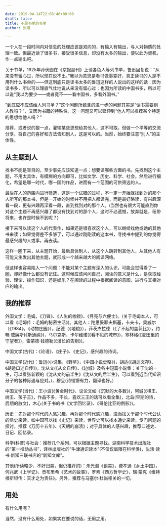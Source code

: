 ```yaml
---

date: 2019-04-14T22:08:46+08:00
draft: false
title: 不是书单的书单
author: 张潮

---
```


一个人在一段时间内对信息的处理应该是双向的，有输入有输出，与人对物质的处理一致。但最近读了很多书，接受很多信息，却没有太多的输出，便以此为契机，作一点输出吧。

关于书单，1925年孙伏园在《京报副刊》上请各色人等列书单，鲁迅回复说：“从来没有留心过，所以现在说不出。”我以为意思是看书做事变好，真正读书的人是不用列什么书单的——但这到底只是读书太多的鲁迅这样的人说出的这样的话：因为读书多，所以可以理直气壮地说从来没有留心过；也因为所读的中国书多，所以可以说“我以为要少——或者竟不——看中国书，多看外国书。”

“到底应不应该给人列书单？”这个问题所蕴含的进一步的问题其实是“读书需要别人教吗？”，又因为书籍的特殊性，这一问题又可以延伸到“他人可以推荐某个特定的思想给他人吗？”

推荐，或者说的狠一点，灌输某些思想给其他人，这不可取。但做一个平等的交流分享，将自己的喜好和方法告知别人，这是可以的。当然，始终要注意“别人”的主体性。

## 从主题到人

找书不能是盲目的，至少事先应该知道一点：想要读哪些方面的书。先找到这个主题，不用太具体，有模糊的方向即可，比如文学、历史、科学、社会。然后进行细化，希望是哪一时代，哪一国的作品，进而有一个范围的可供筛选的人。

最后在人的范围内进行筛选，这是一个试错的过程，不一定一开始就找到对的那个人所写的那本书，但是一开始的时候并不用把人都读完，而是最好略读，有兴趣深看一段，更有兴趣再深看一段，直到找到对的那个人。(当然也有很大可能直到你对这个主题不再感兴趣了都没有找到对的那个人，这时不必遗憾，放弃就是，纽带将来，也许是时候不到呢？)

接下来可以读这个人的代表作，如果还是很喜欢这个人，可以继续找他或她的其他书来读；如果觉得差不多够了，可以通过刚刚读的这本书，寻找书中提到的你觉得最感兴趣的人或事，再去读。

这样一圈下来，从主题开始，最后具体到人，从这个人跳转到其他人，从其他人有可能又生发出其他主题，就形成一个越来越大的阅读网络。

但这样也容易陷入一个问题：不能对某个主题有深入的认识，可能会觉得看了一圈，却好像什么都没有记住。这时候应该问问自己，阅读的意义是什么，是获取经验、理论、操作知识，还是娱乐？在阅读的过程中根据阅读的意图，进行与其相对应的输出。

## 我的推荐

外国文学：毛姆，《刀锋》、《人生的枷锁》、《月亮与六便士》。(关于毛姆本人，可以看《毛姆传：毛姆的秘密生活》)。其他人：陀思妥耶夫斯基，卡夫卡，奥威尔（《1984》，《动物庄园》），纪德（《地粮》），菲茨杰拉德（《了不起的盖茨比》），约翰·威廉斯(《斯通纳》)，马尔克斯，卡尔维诺(《看不见的城市》)，塞林格(《麦田里的守望者》)，雷蒙德·钱德勒(《漫长的告别》)。

中国文学(古代)：《论语》、《庄子》、《史记》，感兴趣的诗词。

中国文学(近代)：鲁迅(小说集，《野草》，《中国小说史略》)，胡适(《胡适文存》、《胡适口述自传》)，沈从文(《从文自传》、《边城》及各中短篇小说集；关于沈的一生，可以看张新颖的《沈从文的前半生》《沈从文的后半生》，可以看到近当代知识分子的各种际遇与应对。)，穆旦(诗铿锵有力，翻译也好。)

中国文学(当代)：王小波(《黄金时代》、议论文如《沉默的大多数》)，阿城(《棋王、树王、孩子王》，作品不多，不长，喜欢三王的话可以看全集)，北岛(早期的诗，后期的散文)，木心(关于书的书《文学回忆录》、《哥伦比亚的倒影》)。

历史：先对那个时代的人感兴趣，再对那个时代感兴趣，进而找关于那个时代公认的信史来读。如中国可以找《史记》来读，世界史可以找本通史来读。专门问题的探讨，推荐《万历十五年》、《天朝的崩溃》；对于具体的人感兴趣，推荐口述史、日记、回忆录。

科学(科普)与社会：推荐几个系列，可以根据主题寻找。湖南科学技术出版社的“第一推动丛书”，译林出版社的“牛津通识读本”(不仅仅局限在科学类)，生活·读书·新知三联书店的“新知文库”。

其他(所读略少，不好归类，但仍推荐的)：朱光潜《谈美》，费孝通《乡土中国》，何兆武《上学记》，贡布里希《艺术的故事》，罗素《西方哲学史》，瑞·蒙克《维特根斯坦传：天才之为责任》。另外，推荐与马塞尔·杜尚相关的一切。

## 用处

有什么用呢？

当然，没有什么用处，如果实在要说的话，无用之用。






